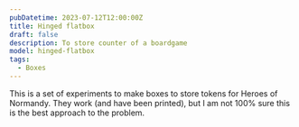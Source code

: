 ```yaml
---
pubDatetime: 2023-07-12T12:00:00Z
title: Hinged flatbox
draft: false
description: To store counter of a boardgame
model: hinged-flatbox
tags:
  - Boxes
---
```


This is a set of experiments to make boxes to store tokens for Heroes of
Normandy. They work (and have been printed), but I am not 100% sure this is the
best approach to the problem.
